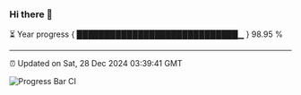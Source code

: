 ### Hi there 👋

⏳ Year progress { █████████████████████████████▁ } 98.95 %

---

⏰ Updated on Sat, 28 Dec 2024 03:39:41 GMT

![Progress Bar CI](https://github.com/IshwaranRudhara/GIT-ACTION/workflows/Progress%20Bar%20CI/badge.svg)

